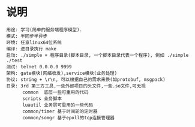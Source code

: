 # 说明
	用途: 学习(简单的服务端程序模型).
	模式: 半同步半异步
	环境: 任意linux64位系统
	编译: 进目录执行 make
	启动: ./simple + 程序目录(脚本目录, 一个脚本目录代表一个程序), 例如 ./simple ./test
	测试: telnet 0.0.0.0 9999
	架构: gate模块(网络收发),service模块(业务处理)
	协议: string + \r\n, 可以根据自己的需求来换(如protobuf, msgpack)
	目录: 3rd 第三方工具,一些外部项目的头文件,一些.so文件,可无视
		  common  底层一些可重用的代码
		  scripts 业务脚本
		  luautil 业务层可重用的一些代码
		  common/timer 基于时间轮的定时器
		  common/somgr 基于epoll的tcp连接管理器
	